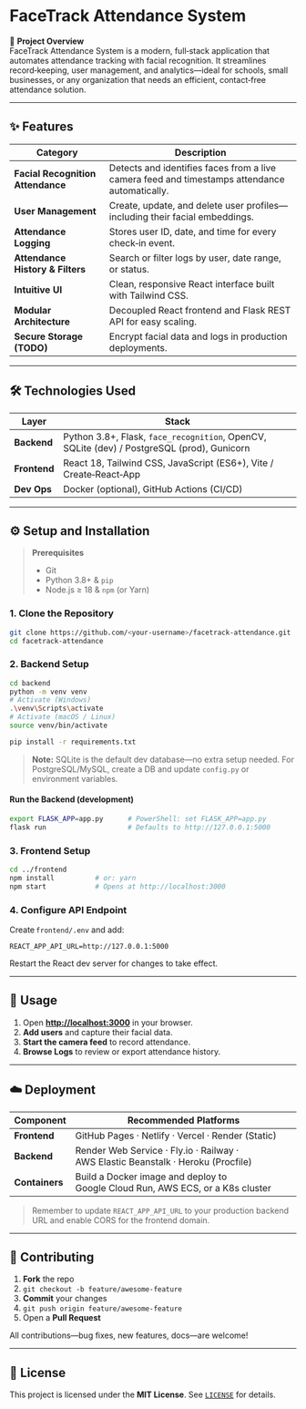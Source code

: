 # FaceTrack Attendance System

🚀 **Project Overview**  
FaceTrack Attendance System is a modern, full‑stack application that automates attendance tracking with facial recognition. It streamlines record‑keeping, user management, and analytics—ideal for schools, small businesses, or any organization that needs an efficient, contact‑free attendance solution.

---

## ✨ Features

| Category | Description |
| -------- | ----------- |
| **Facial Recognition Attendance** | Detects and identifies faces from a live camera feed and timestamps attendance automatically. |
| **User Management** | Create, update, and delete user profiles—including their facial embeddings. |
| **Attendance Logging** | Stores user ID, date, and time for every check‑in event. |
| **Attendance History & Filters** | Search or filter logs by user, date range, or status. |
| **Intuitive UI** | Clean, responsive React interface built with Tailwind CSS. |
| **Modular Architecture** | Decoupled React frontend and Flask REST API for easy scaling. |
| **Secure Storage (TODO)** | Encrypt facial data and logs in production deployments. |

---

## 🛠️ Technologies Used

| Layer | Stack |
| ----- | ----- |
| **Backend** | Python 3.8+, Flask, `face_recognition`, OpenCV, SQLite (dev) / PostgreSQL (prod), Gunicorn |
| **Frontend** | React 18, Tailwind CSS, JavaScript (ES6+), Vite / Create‑React‑App |
| **Dev Ops** | Docker (optional), GitHub Actions (CI/CD) |

---

## ⚙️ Setup and Installation

> **Prerequisites**  
> * Git  
> * Python 3.8+ & `pip`  
> * Node.js ≥ 18 & `npm` (or Yarn)

### 1. Clone the Repository

```bash
git clone https://github.com/<your‑username>/facetrack-attendance.git
cd facetrack-attendance
````

### 2. Backend Setup

```bash
cd backend
python -m venv venv
# Activate (Windows)
.\venv\Scripts\activate
# Activate (macOS / Linux)
source venv/bin/activate

pip install -r requirements.txt
```

> **Note:** SQLite is the default dev database—no extra setup needed.
> For PostgreSQL/MySQL, create a DB and update `config.py` or environment variables.

#### Run the Backend (development)

```bash
export FLASK_APP=app.py      # PowerShell: set FLASK_APP=app.py
flask run                    # Defaults to http://127.0.0.1:5000
```

### 3. Frontend Setup

```bash
cd ../frontend
npm install          # or: yarn
npm start            # Opens at http://localhost:3000
```

### 4. Configure API Endpoint

Create `frontend/.env` and add:

```
REACT_APP_API_URL=http://127.0.0.1:5000
```

Restart the React dev server for changes to take effect.

---

## 🚀 Usage

1. Open **[http://localhost:3000](http://localhost:3000)** in your browser.
2. **Add users** and capture their facial data.
3. **Start the camera feed** to record attendance.
4. **Browse Logs** to review or export attendance history.

---

## ☁️ Deployment

| Component      | Recommended Platforms                                                             |
| -------------- | --------------------------------------------------------------------------------- |
| **Frontend**   | GitHub Pages · Netlify · Vercel · Render (Static)                                 |
| **Backend**    | Render Web Service · Fly.io · Railway · AWS Elastic Beanstalk · Heroku (Procfile) |
| **Containers** | Build a Docker image and deploy to Google Cloud Run, AWS ECS, or a K8s cluster    |

> Remember to update `REACT_APP_API_URL` to your production backend URL and enable CORS for the frontend domain.

---

## 🤝 Contributing

1. **Fork** the repo
2. `git checkout -b feature/awesome‑feature`
3. **Commit** your changes
4. `git push origin feature/awesome‑feature`
5. Open a **Pull Request**

All contributions—bug fixes, new features, docs—are welcome!

---

## 📄 License

This project is licensed under the **MIT License**. See [`LICENSE`](LICENSE) for details.

```
